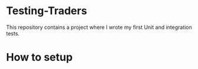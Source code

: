 # Testing-Traders
This repository contains a project where I wrote my first Unit and integration tests.

# How to setup



